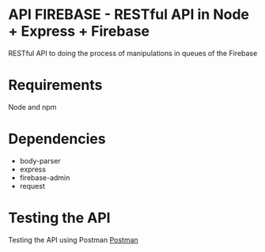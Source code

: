 # API FIREBASE - RESTful API in Node + Express + Firebase

RESTful API to doing the process of manipulations in queues of the Firebase

# Requirements

Node and npm

# Dependencies

 - body-parser
 - express
 - firebase-admin
 - request


# Testing the API

Testing the API using Postman <a href="https://chrome.google.com/webstore/detail/postman/fhbjgbiflinjbdggehcddcbncdddomop?utm_source=chrome-ntp-icon">Postman</a>
